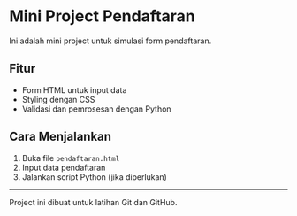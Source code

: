 # Mini Project Pendaftaran

Ini adalah mini project untuk simulasi form pendaftaran.

## Fitur
- Form HTML untuk input data
- Styling dengan CSS
- Validasi dan pemrosesan dengan Python

## Cara Menjalankan
1. Buka file `pendaftaran.html`
2. Input data pendaftaran
3. Jalankan script Python (jika diperlukan)

---

Project ini dibuat untuk latihan Git dan GitHub.
